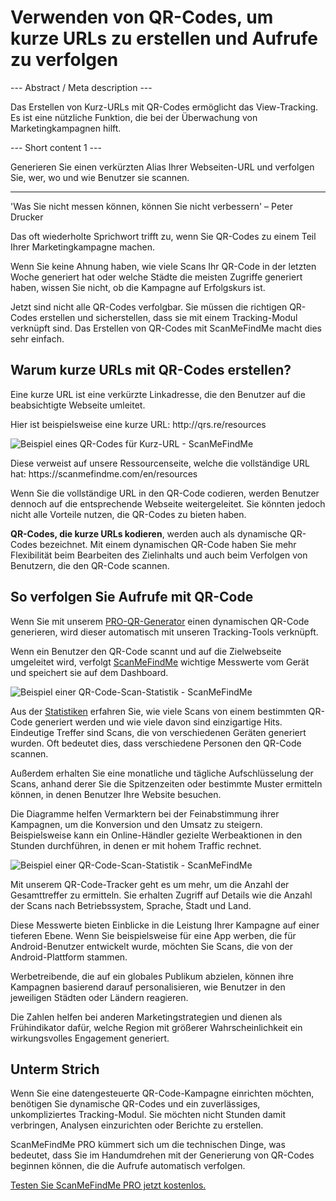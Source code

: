 <h1>Verwenden von QR-Codes, um kurze URLs zu erstellen und Aufrufe zu verfolgen</h1>

--- Abstract / Meta description ---

Das Erstellen von Kurz-URLs mit QR-Codes ermöglicht das View-Tracking. Es ist eine nützliche Funktion, die bei der Überwachung von Marketingkampagnen hilft.

--- Short content 1 ---

Generieren Sie einen verkürzten Alias Ihrer Webseiten-URL und verfolgen Sie, wer, wo und wie Benutzer sie scannen.

----------

<p><span class="font-italic">'Was Sie nicht messen können, können Sie nicht verbessern'</span> – Peter Drucker</p>

<p>Das oft wiederholte Sprichwort trifft zu, wenn Sie QR-Codes zu einem Teil Ihrer Marketingkampagne machen.</p>

<p>Wenn Sie keine Ahnung haben, wie viele Scans Ihr QR-Code in der letzten Woche generiert hat oder welche Städte die meisten Zugriffe generiert haben, wissen Sie nicht, ob die Kampagne auf Erfolgskurs ist.</p>

<p>Jetzt sind nicht alle QR-Codes verfolgbar. Sie müssen die richtigen QR-Codes erstellen und sicherstellen, dass sie mit einem Tracking-Modul verknüpft sind. Das Erstellen von QR-Codes mit ScanMeFindMe macht dies sehr einfach. </p>

<h2>Warum kurze URLs mit QR-Codes erstellen?</h2>

<p>Eine kurze URL ist eine verkürzte Linkadresse, die den Benutzer auf die beabsichtigte Webseite umleitet. </p>

<p>Hier ist beispielsweise eine kurze URL: <span class="font-italic">http://qrs.re/resources</span></p>

<p class="imageholder">
    <img src="https://media.scanmefindme.com/blog/about_dynamic_url/files/img 1 - qr.png"
        alt="Beispiel eines QR-Codes für Kurz-URL - ScanMeFindMe">
</p>

<p>Diese verweist auf unsere Ressourcenseite, welche die vollständige URL hat: <span class="font-italic">https://scanmefindme.com/en/resources</span></p>

<p>Wenn Sie die vollständige URL in den QR-Code codieren, werden Benutzer dennoch auf die entsprechende Webseite weitergeleitet. Sie könnten jedoch nicht alle Vorteile nutzen, die QR-Codes zu bieten haben. </p>

<p><strong>QR-Codes, die kurze URLs kodieren</strong>, werden auch als dynamische QR-Codes bezeichnet. Mit einem dynamischen QR-Code haben Sie mehr Flexibilität beim Bearbeiten des Zielinhalts und auch beim Verfolgen von Benutzern, die den QR-Code scannen.</p>

<h2>So verfolgen Sie Aufrufe mit QR-Code</h2>

<p>Wenn Sie mit unserem <a href="#pro">PRO-QR-Generator</a> einen dynamischen QR-Code generieren, wird dieser automatisch mit unseren Tracking-Tools verknüpft.</p>

<p>Wenn ein Benutzer den QR-Code scannt und auf die Zielwebseite umgeleitet wird, verfolgt <a href="#static:url">ScanMeFindMe</a> wichtige Messwerte vom Gerät und speichert sie auf dem Dashboard.</p>

<p class="imageholder">
    <img src="https://media.scanmefindme.com/blog/about_dynamic_url/files/img 2 - total scans.png"
        alt="Beispiel einer QR-Code-Scan-Statistik - ScanMeFindMe">
</p>

<p>Aus der <a href="#article:about_statistics" title="Scans-Statistik für dynamische QR-Codes">Statistiken</a> erfahren Sie, wie viele Scans von einem bestimmten QR-Code generiert werden und wie viele davon sind einzigartige Hits. Eindeutige Treffer sind Scans, die von verschiedenen Geräten generiert wurden. Oft bedeutet dies, dass verschiedene Personen den QR-Code scannen. </p>

<p>Außerdem erhalten Sie eine monatliche und tägliche Aufschlüsselung der Scans, anhand derer Sie die Spitzenzeiten oder bestimmte Muster ermitteln können, in denen Benutzer Ihre Website besuchen. </p>

<p>Die Diagramme helfen Vermarktern bei der Feinabstimmung ihrer Kampagnen, um die Konversion und den Umsatz zu steigern. Beispielsweise kann ein Online-Händler gezielte Werbeaktionen in den Stunden durchführen, in denen er mit hohem Traffic rechnet.</p>

<p class="imageholder">
    <img src="https://media.scanmefindme.com/blog/about_dynamic_url/files/img 3 - scans by.png"
        alt="Beispiel einer QR-Code-Scan-Statistik - ScanMeFindMe">
</p>

<p>Mit unserem QR-Code-Tracker geht es um mehr, um die Anzahl der Gesamttreffer zu ermitteln. Sie erhalten Zugriff auf Details wie die Anzahl der Scans nach Betriebssystem, Sprache, Stadt und Land. </p>

<p>Diese Messwerte bieten Einblicke in die Leistung Ihrer Kampagne auf einer tieferen Ebene. Wenn Sie beispielsweise für eine App werben, die für Android-Benutzer entwickelt wurde, möchten Sie Scans, die von der Android-Plattform stammen. </p>

<p>Werbetreibende, die auf ein globales Publikum abzielen, können ihre Kampagnen basierend darauf personalisieren, wie Benutzer in den jeweiligen Städten oder Ländern reagieren. </p>

<p>Die Zahlen helfen bei anderen Marketingstrategien und dienen als Frühindikator dafür, welche Region mit größerer Wahrscheinlichkeit ein wirkungsvolles Engagement generiert. </p>

<h2>Unterm Strich</h2>

<p>Wenn Sie eine datengesteuerte QR-Code-Kampagne einrichten möchten, benötigen Sie dynamische QR-Codes und ein zuverlässiges, unkompliziertes Tracking-Modul. Sie möchten nicht Stunden damit verbringen, Analysen einzurichten oder Berichte zu erstellen.</p>

<p>ScanMeFindMe PRO kümmert sich um die technischen Dinge, was bedeutet, dass Sie im Handumdrehen mit der Generierung von QR-Codes beginnen können, die die Aufrufe automatisch verfolgen.</p>

<p><a href="#pro">Testen Sie ScanMeFindMe PRO jetzt kostenlos.</a></p>
